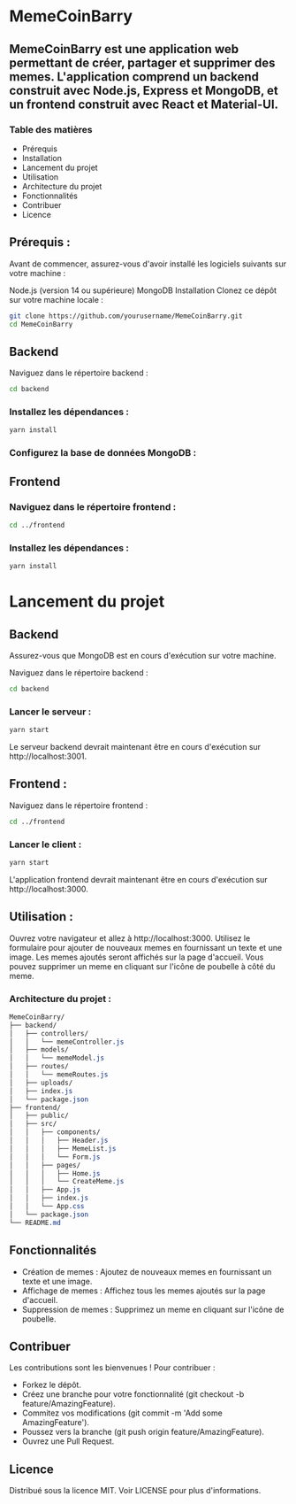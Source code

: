 # MemeCoinBarry

## MemeCoinBarry est une application web permettant de créer, partager et supprimer des memes. L'application comprend un backend construit avec Node.js, Express et MongoDB, et un frontend construit avec React et Material-UI.

### Table des matières
* Prérequis
* Installation
* Lancement du projet
* Utilisation
* Architecture du projet
* Fonctionnalités
* Contribuer
* Licence

## Prérequis :
Avant de commencer, assurez-vous d'avoir installé les logiciels suivants sur votre machine :

Node.js (version 14 ou supérieure)
MongoDB
Installation
Clonez ce dépôt sur votre machine locale :

```bash
git clone https://github.com/yourusername/MemeCoinBarry.git
cd MemeCoinBarry
```
## Backend
Naviguez dans le répertoire backend :

```bash
cd backend
```
### Installez les dépendances :

```bash
yarn install
```
### Configurez la base de données MongoDB :

## Frontend

### Naviguez dans le répertoire frontend :

```bash
cd ../frontend
```
### Installez les dépendances :

```bash
yarn install
```

# Lancement du projet

## Backend

Assurez-vous que MongoDB est en cours d'exécution sur votre machine.

Naviguez dans le répertoire backend :

```bash
cd backend
```

### Lancer le serveur :

```bash
yarn start
```

Le serveur backend devrait maintenant être en cours d'exécution sur http://localhost:3001.

## Frontend :

Naviguez dans le répertoire frontend :

```bash
cd ../frontend
```

### Lancer le client :


```bash
yarn start
```

L'application frontend devrait maintenant être en cours d'exécution sur http://localhost:3000.

## Utilisation :

Ouvrez votre navigateur et allez à http://localhost:3000.
Utilisez le formulaire pour ajouter de nouveaux memes en fournissant un texte et une image.
Les memes ajoutés seront affichés sur la page d'accueil.
Vous pouvez supprimer un meme en cliquant sur l'icône de poubelle à côté du meme.

### Architecture du projet :

```css
MemeCoinBarry/
├── backend/
│   ├── controllers/
│   │   └── memeController.js
│   ├── models/
│   │   └── memeModel.js
│   ├── routes/
│   │   └── memeRoutes.js
│   ├── uploads/
│   ├── index.js
│   └── package.json
├── frontend/
│   ├── public/
│   ├── src/
│   │   ├── components/
│   │   │   ├── Header.js
│   │   │   ├── MemeList.js
│   │   │   └── Form.js
│   │   ├── pages/
│   │   │   ├── Home.js
│   │   │   └── CreateMeme.js
│   │   ├── App.js
│   │   ├── index.js
│   │   └── App.css
│   └── package.json
└── README.md
```

## Fonctionnalités

* Création de memes : Ajoutez de nouveaux memes en fournissant un texte et une image.
* Affichage de memes : Affichez tous les memes ajoutés sur la page d'accueil.
* Suppression de memes : Supprimez un meme en cliquant sur l'icône de poubelle.


## Contribuer

Les contributions sont les bienvenues ! Pour contribuer :

* Forkez le dépôt.
* Créez une branche pour votre fonctionnalité (git checkout -b feature/AmazingFeature).
* Commitez vos modifications (git commit -m 'Add some AmazingFeature').
* Poussez vers la branche (git push origin feature/AmazingFeature).
* Ouvrez une Pull Request.

## Licence
Distribué sous la licence MIT. Voir LICENSE pour plus d'informations.

